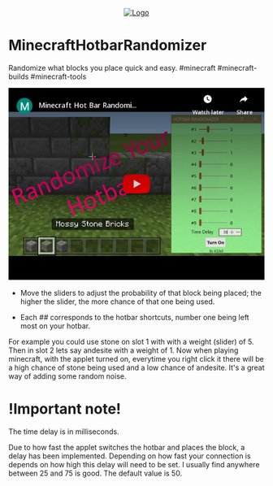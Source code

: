  <p align="center">
 <a href="#">
    <img src="icon.ico" alt="Logo">
  </a>
</p>

# MinecraftHotbarRandomizer

Randomize what blocks you place quick and easy. #minecraft #minecraft-builds #minecraft-tools

[![IMAGE ALT TEXT](embed.png)](http://www.youtube.com/watch?v=XvOHrjmqT84 "Minecraft Hotbar Randomizer")

- Move the sliders to adjust the probability of that block being placed; the higher the slider, the more chance of that one being used.

- Each *##* corresponds to the hotbar shortcuts, number one being left most on your hotbar.


For example you could use stone on slot 1 with with a weight (slider) of 5. Then in slot 2 lets say andesite with a weight of 1. Now when playing minecraft,
with the applet turned on, everytime you right click it there will be a high chance of stone being used and a low chance of andesite.
It's a great way of adding some random noise.

# !Important note!

The time delay is in milliseconds.

Due to how fast the applet switches the hotbar and places the block, a delay has been implemented. Depending on how fast your connection is depends on 
how high this delay will need to be set. I usually find anywhere between 25 and 75 is good. The default value is 50.

